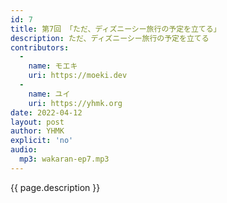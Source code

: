 ```yaml
---
id: 7
title: 第7回 「ただ、ディズニーシー旅行の予定を立てる」
description: ただ、ディズニーシー旅行の予定を立てる
contributors:
  - 
    name: モエキ
    uri: https://moeki.dev
  -
    name: ユイ
    uri: https://yhmk.org
date: 2022-04-12
layout: post
author: YHMK
explicit: 'no'
audio:
  mp3: wakaran-ep7.mp3
---
```


{{ page.description }}
